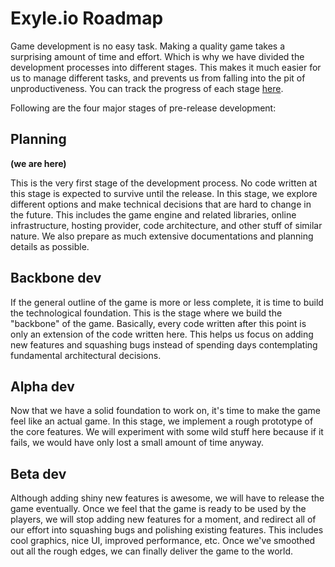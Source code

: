 # Exyle.io Roadmap

Game development is no easy task. Making a quality game takes a surprising
amount of time and effort. Which is why we have divided the development
processes into different stages. This makes it much easier for us to manage
different tasks, and prevents us from falling into the pit of unproductiveness.
You can track the progress of each stage
[here](https://github.com/exyleio/exyleio/milestones).

Following are the four major stages of pre-release development:

## Planning

**(we are here)**

This is the very first stage of the development process.
No code written at this stage is expected to survive until the release.
In this stage, we explore different options and make technical decisions
that are hard to change in the future. This includes the game engine and
related libraries, online infrastructure, hosting provider, code architecture,
and other stuff of similar nature. We also prepare as much extensive documentations
and planning details as possible.

## Backbone dev

If the general outline of the game is more or less complete,
it is time to build the technological foundation. This is the stage where we build
the "backbone" of the game. Basically, every code written after this point is only
an extension of the code written here. This helps us focus on adding new features
and squashing bugs instead of spending days contemplating fundamental architectural
decisions.

## Alpha dev

Now that we have a solid foundation to work on, it's time to make the game feel like
an actual game. In this stage, we implement a rough prototype of the core features.
We will experiment with some wild stuff here because if it fails, we would have only
lost a small amount of time anyway.

## Beta dev

Although adding shiny new features is awesome, we will have to release the game eventually.
Once we feel that the game is ready to be used by the players, we will stop adding new features
for a moment, and redirect all of our effort into squashing bugs and polishing existing features.
This includes cool graphics, nice UI, improved performance, etc. Once we've smoothed out all the
rough edges, we can finally deliver the game to the world.
